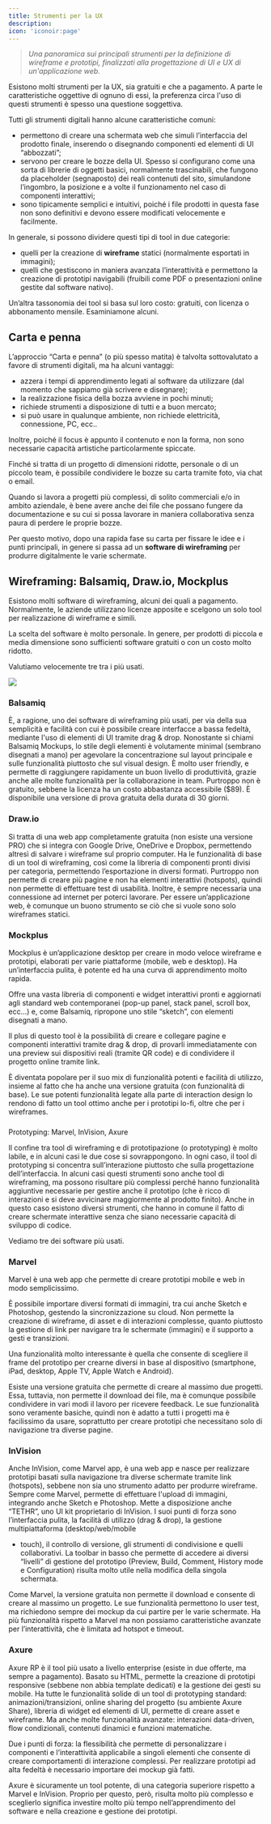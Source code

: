 ```yaml
---
title: Strumenti per la UX
description: 
icon: 'iconoir:page'
---
```


> _Una panoramica sui principali strumenti per la definizione di wireframe e prototipi, finalizzati alla progettazione di UI e UX di un'applicazione web._

Esistono molti strumenti per la UX, sia gratuiti e che a pagamento. A parte le
caratteristiche oggettive di ognuno di essi, la preferenza circa l'uso di questi strumenti è spesso una questione soggettiva.

Tutti gli strumenti digitali hanno alcune caratteristiche comuni:

- permettono di creare una schermata web che simuli l’interfaccia del
  prodotto finale, inserendo o disegnando componenti ed elementi di UI
  “abbozzati”;
- servono per creare le bozze della UI. Spesso si
  configurano come una sorta di librerie di oggetti basici, normalmente
  trascinabili, che fungono da placeholder (segnaposto) dei reali
  contenuti del sito, simulandone l’ingombro, la posizione e a volte
  il funzionamento nel caso di componenti interattivi;
- sono tipicamente semplici e intuitivi, poiché i file prodotti in
  questa fase non sono definitivi e devono essere modificati
  velocemente e facilmente.

In generale, si possono dividere questi tipi di tool in due categorie:

- quelli per la creazione di **wireframe** statici (normalmente
  esportati in immagini);
- quelli che gestiscono in maniera avanzata l’interattività e
  permettono la creazione di prototipi navigabili (fruibili come PDF
  o presentazioni online gestite dal software nativo).

Un’altra tassonomia dei tool si basa sul loro costo: gratuiti,
con licenza o abbonamento mensile. Esaminiamone alcuni.

## Carta e penna

L’approccio “Carta e penna” (o più spesso matita) è talvolta sottovalutato a
favore di strumenti digitali, ma ha alcuni vantaggi:

- azzera i tempi di apprendimento legati al software da utilizzare
  (dal momento che sappiamo già scrivere e disegnare);
- la realizzazione fisica della bozza avviene in pochi minuti;
- richiede strumenti a disposizione di tutti e a buon mercato;
- si può usare in qualunque ambiente, non richiede elettricità,
  connessione, PC, ecc..

Inoltre, poiché il focus è appunto il contenuto e non la forma, non sono
necessarie capacità artistiche particolarmente spiccate.

Finché si tratta di un progetto di dimensioni ridotte, personale o di un
piccolo team, è possibile condividere le bozze su carta tramite foto, via
chat o email.

Quando si lavora a progetti più complessi, di solito commerciali e/o in
ambito aziendale, è bene avere anche dei file che possano fungere da
documentazione e su cui si possa lavorare in maniera collaborativa senza
paura di perdere le proprie bozze.

Per questo motivo, dopo una rapida fase su carta per fissare le idee e i punti
principali, in genere si passa ad un **software di wireframing** per produrre
digitalmente le varie schermate.

## Wireframing: Balsamiq, Draw.io, Mockplus

Esistono molti software di wireframing, alcuni dei quali a pagamento.
Normalmente, le aziende utilizzano licenze apposite e scelgono un solo tool
per realizzazione di wireframe e simili.

La scelta del software è molto personale. In genere, per prodotti di piccola
e media dimensione sono sufficienti software gratuiti o con un costo molto
ridotto.

Valutiamo velocemente tre tra i più usati.

![](/images/ux-crash-course/03.jpg)

### Balsamiq

È, a ragione, uno dei software di wireframing più usati, per via della sua semplicità e
facilità con cui è possibile creare interfacce a bassa fedeltà, mediante l'uso di elementi
di UI tramite drag & drop. Nonostante si chiami Balsamiq Mockups, lo stile
degli elementi è volutamente minimal (sembrano disegnati a mano) per
agevolare la concentrazione sul layout principale e sulle funzionalità piuttosto
che sul visual design. È molto user friendly, e permette di raggiungere rapidamente
un buon livello di produttività, grazie anche alle molte funzionalità per la
collaborazione in team. Purtroppo non è gratuito, sebbene la licenza ha un
costo abbastanza accessibile ($89). È disponibile una versione di prova
gratuita della durata di 30 giorni.

### Draw.io

Si tratta di una web app completamente gratuita (non esiste una versione PRO) che si integra
con Google Drive, OneDrive e Dropbox, permettendo altresì di salvare i wireframe sul
proprio computer. Ha le funzionalità di base di un tool di wireframing, così come la
libreria di componenti pronti divisi per categoria, permettendo l’esportazione in
diversi formati. Purtroppo non permette di creare più pagine e non ha
elementi interattivi (hotspots), quindi non permette di effettuare test di
usabilità. Inoltre, è sempre necessaria una connessione ad internet per poterci
lavorare. Per essere un’applicazione web, è comunque un buono strumento se
ciò che si vuole sono solo wireframes statici.


### Mockplus

Mockplus è un’applicazione desktop per creare in modo veloce
wireframe e prototipi, elaborati per varie piattaforme (mobile, web e
desktop). Ha un’interfaccia pulita, è potente ed ha una curva di
apprendimento molto rapida.

Offre una vasta libreria di componenti e widget interattivi pronti e
aggiornati agli standard web contemporanei (pop-up panel, stack panel,
scroll box, ecc...) e, come Balsamiq, ripropone uno stile “sketch”, con
elementi disegnati a mano.

Il plus di questo tool è la possibilità di creare e collegare pagine e
componenti interattivi tramite drag & drop, di provarli immediatamente
con una preview sui dispositivi reali (tramite QR code) e di condividere il
progetto online tramite link.

È diventata popolare per il suo mix di funzionalità potenti e facilità di
utilizzo, insieme al fatto che ha anche una versione gratuita (con funzionalità
di base). Le sue potenti funzionalità legate alla parte di interaction design lo
rendono di fatto un tool ottimo anche per i prototipi lo-fi, oltre che per i
wireframes.

###
 Prototyping: Marvel, InVision, Axure

Il confine tra tool di wireframing e di prototipazione (o prototyping) è molto labile, e in
alcuni casi le due cose si sovrappongono. In ogni caso, il tool di
prototyping si concentra sull’interazione piuttosto che sulla progettazione
dell’interfaccia. In alcuni casi questi strumenti sono anche tool di
wireframing, ma possono risultare più complessi perché hanno funzionalità
aggiuntive necessarie per gestire anche il prototipo (che è ricco di
interazioni e si deve avvicinare maggiormente al prodotto finito). Anche in
questo caso esistono diversi strumenti, che hanno in comune il fatto di creare
schermate interattive senza che siano necessarie capacità di sviluppo di
codice.

Vediamo tre dei software più usati.

### Marvel

Marvel è una web app che permette di creare prototipi mobile e web in modo
semplicissimo.

È possibile importare diversi formati di immagini, tra cui anche Sketch e
Photoshop, gestendo la sincronizzazione su cloud. Non permette la creazione
di wireframe, di asset e di interazioni complesse, quanto piuttosto la gestione
di link per navigare tra le schermate (immagini) e il supporto a gesti e
transizioni.

Una funzionalità molto interessante è quella che consente di scegliere il
frame del prototipo per crearne diversi in base al dispositivo (smartphone,
iPad, desktop, Apple TV, Apple Watch e Android).

Esiste una versione gratuita che permette di creare al massimo due
progetti. Essa, tuttavia, non permette il download dei file, ma è comunque
possibile condividere in vari modi il lavoro per ricevere feedback. Le sue
funzionalità sono veramente basiche, quindi non è adatto a tutti i progetti ma
è facilissimo da usare, soprattutto per creare prototipi che
necessitano solo di navigazione tra diverse pagine.

### InVision

Anche InVision, come Marvel app, è una web app e nasce per realizzare
prototipi basati sulla navigazione tra diverse schermate tramite link
(hotspots), sebbene non sia uno strumento adatto per produrre wireframe. Sempre come
Marvel, permette di effettuare l'upload di immagini, integrando anche Sketch e
Photoshop. Mette a disposizione anche “TETHR”, uno UI kit proprietario di
InVision. I suoi punti di forza sono l’interfaccia pulita, la facilità di
utilizzo (drag & drop), la gestione multipiattaforma (desktop/web/mobile
+ touch), il controllo di versione, gli strumenti di condivisione e
quelli collaborativi. La toolbar in
basso che permette di accedere ai diversi “livelli” di gestione del
prototipo (Preview, Build, Comment, History mode e Configuration) risulta molto utile nella modifica della singola schermata.

Come Marvel, la versione gratuita non permette il download e consente di
creare al massimo un progetto. Le sue funzionalità permettono lo user test,
ma richiedono sempre dei mockup da cui partire per le varie schermate. Ha
più funzionalità rispetto a Marvel ma non possiamo caratteristiche avanzate per
l’interattività, che è limitata ad hotspot e timeout.

### Axure

Axure RP è il tool più usato a livello enterprise (esiste in due offerte, ma
sempre a pagamento). Basato su HTML, permette la creazione di prototipi
responsive (sebbene non abbia template dedicati) e la
gestione dei gesti su mobile. Ha tutte le funzionalità solide di un tool di
prototyping standard: animazioni/transizioni, online sharing del progetto
(su ambiente Axure Share), libreria di widget ed elementi di UI, permette
di creare asset e wireframe. Ma anche molte funzionalità avanzate:
interazioni data-driven, flow condizionali, contenuti dinamici e funzioni
matematiche.

Due i punti di forza: la flessibilità che permette di personalizzare i
componenti e l’interattività applicabile a singoli elementi che consente di
creare comportamenti di interazione complessi. Per realizzare prototipi ad
alta fedeltà è necessario importare dei mockup già fatti.

Axure è sicuramente un tool potente, di una categoria superiore rispetto a
Marvel e InVision. Proprio per questo, però, risulta molto più complesso e
sceglierlo significa investire molto più tempo nell’apprendimento del
software e nella creazione e gestione dei prototipi.
